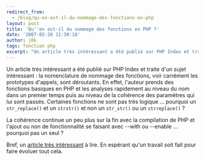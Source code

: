```yaml
---
redirect_from:
  - /blog/qu-en-est-il-du-nommage-des-fonctions-en-php
layout: post
title: 'Qu''en est-il du nommage des fonctions en PHP ?'
date: '2007-02-28 11:30:18'
author: j0k
tags: fonction php
excerpt: "Un article très intéressant a été publié sur PHP Index et traite d'un sujet intéressant : la nomenclature de nommage des fonctions, voir carrément les prototypes d'appels, sont déroutants.     \nEn effet, l'auteur prends des fonctions basiques en PHP et les analyses rapidement au niveau du nom dans un premier temps puis au niveau de la cohérence des paramètres qui      …"
---
```


Un article très intéressant a été publié sur PHP Index et traite d'un sujet intéressant : la nomenclature de nommage des fonctions, voir carrément les prototypes d'appels, sont déroutants.
En effet, l'auteur prends des fonctions basiques en PHP et les analyses rapidement au niveau du nom dans un premier temps puis au niveau de la cohérence des paramètres qui lui sont passés. Certaines fonctions ne sont pas très logique ... pourquoi un `str_replace()` et un `strstr()` et non un `str_str()` ou un `strreplace()` ?

La cohérence continue un peu plus sur la fin avec la compilation de PHP et l'ajout ou non de fonctionnalité se faisant avec --with ou --enable ... pourquoi pas un seul ?

Bref, un [article très intéressant](http://www.phpindex.com/index.php/2007/02/28/3067-et-si-php-etait-audite-demain#) à lire. En espérant qu'un travail soit fait pour faire évoluer tout cela.
